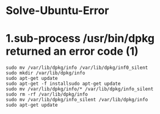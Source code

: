 # Solve-Ubuntu-Error
# 1.sub-process /usr/bin/dpkg returned an error code (1)
    sudo mv /var/lib/dpkg/info /var/lib/dpkg/inf0_silent
    sudo mkdir /var/lib/dpkg/info
    sudo apt-get update
    sudo apt-get -f installsudo apt-get update
    sudo mv /var/lib/dpkg/info/* /var/lib/dpkg/info_silent
    sudo rm -rf /var/lib/dpkg/info
    sudo mv /var/lib/dpkg/info_silent /var/lib/dpkg/info
    sudo apt-get update





    
